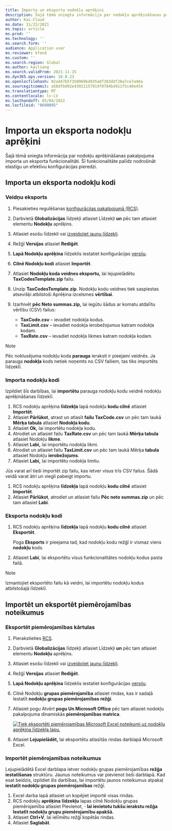 ```yaml
---
title: Importa un eksporta nodokļu aprēķini
description: Šajā tēmā sniegta informācija par nodokļu aprēķināšanas pakalpojuma importa un eksporta funkcionalitāti.
author: Kai-Cloud
ms.date: 11/22/2021
ms.topic: article
ms.prod: ''
ms.technology: ''
ms.search.form: ''
audience: Application user
ms.reviewer: kfend
ms.custom: ''
ms.search.region: Global
ms.author: kailiang
ms.search.validFrom: 2021-11-15
ms.dyn365.ops.version: 10.0.23
ms.openlocfilehash: 02ad47b5f350969b4935a8f383ddf26a7ce7a46a
ms.sourcegitcommit: a58dfb892e43921157014f0784bd411f5c40e454
ms.translationtype: MT
ms.contentlocale: lv-LV
ms.lasthandoff: 05/04/2022
ms.locfileid: "8690895"
---
```

# <a name="import-and-export-tax-calculations"></a>Importa un eksporta nodokļu aprēķini

Šajā tēmā sniegta informācija par nodokļu aprēķināšanas pakalpojuma importa un eksporta funkcionalitāti. Šī funkcionalitāte palīdz nodrošināt elastīgu un efektīvu konfigurācijas pieredzi.

## <a name="import-and-export-tax-codes"></a>Importa un eksporta nodokļu kodi

### <a name="export-templates"></a>Veidņu eksports

1. Piesakieties regulēšanas [konfigurācijas pakalpojumā (RCS)](https://marketing.configure.global.dynamics.com/).
2. Darbvietā **Globalizācijas** līdzekļi atlasiet Līdzekļi **un** pēc tam atlasiet elementu **Nodokļu** aprēķins.
3. Atlasiet esošu līdzekli vai [izveidojiet jaunu līdzekli](global-get-started-with-tax-calculation-service.md#set-up-tax-calculation-in-rcs).
4. Režģī **Versijas** atlasiet **Rediģēt**.
5. **Lapā Nodokļu aprēķina** līdzeklis iestatiet konfigurācijas [versiju](global-get-started-with-tax-calculation-service.md#set-up-tax-calculation-in-rcs).
6. **Cilnē Nodokļu kodi** atlasiet **Importēt**.
7. Atlasiet **Nodokļu koda veidnes eksportu,** lai lejupielādētu **TaxCodesTemplate.zip** failu.
8. Unzip **TaxCodesTemplate.zip**. Nodokļu kodu veidnes tiek saspiestas atsevišķi atbilstoši Aprēķina izcelsmes **vērtībai**.
9. Izarhivēt **pēc Neto summas.zip,** lai iegūtu šādus ar komatu atdalītu vērtību (CSV) failus:

    - **TaxCode.csv** – ievadiet nodokļa kodus.
    - **TaxLimit.csv** – ievadiet nodokļa ierobežojumus katram nodokļa kodam.
    - **TaxRate.csv** – ievadiet nodokļa likmes katram nodokļa kodam.

> [!NOTE]
> Pēc noklusējuma nodokļu koda **parauga** ieraksti ir pieejami veidnēs. Ja parauga **nodokļa** kods netiek noņemts no CSV failiem, tas tiks importēts līdzeklī.

### <a name="import-tax-codes"></a>Importa nodokļu kodi

Izpildiet šīs darbības, lai **importētu** parauga nodokļu kodu veidnē nodokļu aprēķināšanas līdzeklī.

1. RCS nodokļu aprēķina **līdzekļa** lapā nodokļu **kodu cilnē** atlasiet **Importēt**.
2. Atlasiet **Pārlūkot**, atrast un atlasīt **failu TaxCode.csv** un pēc tam laukā **Mērķa tabula** atlasiet **Nodokļa kodu**.
3. Atlasiet **Ok,** lai importētu nodokļa kodu.
4. Atrodiet un atlasiet failu **TaxRate.csv** un pēc tam laukā **Mērķa tabula** atlasiet Nodokļu **likme**.
5. Atlasiet **Labi,** lai importētu nodokļa likmi.
6. Atrodiet un atlasiet failu **TaxLimit.csv** un pēc tam laukā Mērķa **tabula** atlasiet Nodokļu **ierobežojums**.
7. Atlasiet **Labi,** lai importētu nodokļa limitu.

Jūs varat arī tieši importēt zip failu, kas ietver visus trīs CSV failus. Šādā veidā varat ātri un viegli pabeigt importu.

1. RCS nodokļu aprēķina **līdzekļa** lapā nodokļu **kodu cilnē** atlasiet **Importēt**.
2. Atlasiet **Pārlūkot**, atrodiet un atlasiet failu **Pēc neto summas.zip** un pēc tam atlasiet **Labi**.

### <a name="export-tax-codes"></a>Eksporta nodokļu kodi

1. RCS nodokļu aprēķina **līdzekļa** lapā nodokļu **kodu cilnē** atlasiet **Eksportēt**.

    Poga **Eksports** ir pieejama tad, kad nodokļu kodu režģī ir vismaz viens **nodokļu** kods.

2. Atlasiet **Labi**, lai eksportētu visus funkcionalitātes nodokļu kodus pasta failā.

> [!NOTE]
> Izmantojiet eksportēto failu kā veidni, lai importētu nodokļu kodus atbilstošajā līdzeklī.

## <a name="import-and-export-applicability-rules"></a>Importēt un eksportēt piemērojamības noteikumus

### <a name="export-applicability-rules"></a>Eksportēt piemērojamības kārtulas

1. Pierakstieties [RCS](https://marketing.configure.global.dynamics.com/).
2. Darbvietā **Globalizācijas** līdzekļi atlasiet Līdzekļi **un** pēc tam atlasiet elementu **Nodokļu** aprēķins.
3. Atlasiet esošu līdzekli vai [izveidojiet jaunu līdzekli](global-get-started-with-tax-calculation-service.md#set-up-tax-calculation-in-rcs).
4. Režģī **Versijas** atlasiet **Rediģēt**.
5. **Lapā Nodokļu aprēķina** līdzeklis iestatiet konfigurācijas [versiju](global-get-started-with-tax-calculation-service.md#set-up-tax-calculation-in-rcs).
6. Cilnē Nodokļu **grupas piemērojamība** atlasiet rindas, kas ir sadaļā Iestatīt **nodokļu grupas piemērojamības režģi**.
7. Atlasiet pogu Atvērt **pogu Un Microsoft Office** pēc tam atlasiet nodokļu pakalpojuma dinamiskās **piemērojamības matrica**.

    [![Tiek eksportēti piemērojamības Microsoft Excel noteikumi uz nodokļu aprēķina līdzekļa lapu.](./media/tax-cal-import-export-1.png)](./media/tax-cal-import-export-1.png)

8. Atlasiet **Lejupielādēt,** lai eksportētu atlasītās rindas darblapā Microsoft Excel.

### <a name="import-applicability-rules"></a>Importēt piemērojamības noteikumus

Lejupielādētā Excel darblapa ietver nodokļu grupas piemērojamības **režģa iestatīšanas** struktūru. Jaunus noteikumus var pievienot tieši darblapā. Kad esat beidzis, izpildiet šīs darbības, lai importētu jaunos noteikumus atpakaļ **iestatīt nodokļu grupas piemērojamības** režģī.

1. Excel darba lapā atlasiet un kopējiet importē visas rindas.
2. RCS nodokļu **aprēķina** **līdzekļu** lapas cilnē Nodokļu grupas piemērojamība atlasiet Pievienot, **·** **lai ievietotu tukšu ierakstu režģa Iestatīt nodokļu grupu piemērojamību apakšā.**
3. Atlasiet **Ctrl+V**, lai ielīmētu režģī kopētās rindas.
4. Atlasiet **Saglabāt**.
